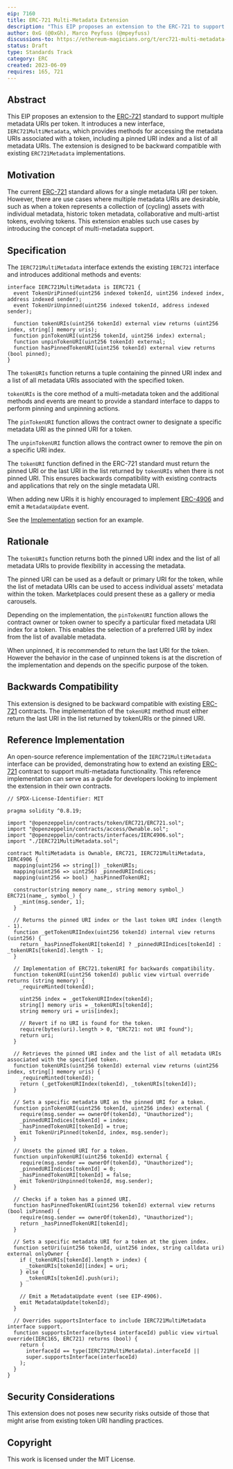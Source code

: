 ```yaml
---
eip: 7160
title: ERC-721 Multi-Metadata Extension
description: "This EIP proposes an extension to the ERC-721 to support multiple metadata URIs per token."
author: 0xG (@0xGh), Marco Peyfuss (@mpeyfuss)
discussions-to: https://ethereum-magicians.org/t/erc721-multi-metadata-extension/14629
status: Draft
type: Standards Track
category: ERC
created: 2023-06-09
requires: 165, 721
---
```


## Abstract

This EIP proposes an extension to the [ERC-721](./eip-721.md) standard to support multiple metadata URIs per token. It introduces a new interface, `IERC721MultiMetadata`, which provides methods for accessing the metadata URIs associated with a token, including a pinned URI index and a list of all metadata URIs. The extension is designed to be backward compatible with existing `ERC721Metadata` implementations.

## Motivation

The current [ERC-721](./eip-721.md) standard allows for a single metadata URI per token. However, there are use cases where multiple metadata URIs are desirable, such as when a token represents a collection of (cycling) assets with individual metadata, historic token metadata, collaborative and multi-artist tokens, evolving tokens. This extension enables such use cases by introducing the concept of multi-metadata support.

## Specification

The `IERC721MultiMetadata` interface extends the existing `IERC721` interface and introduces additional methods and events:

```solidity
interface IERC721MultiMetadata is IERC721 {
  event TokenUriPinned(uint256 indexed tokenId, uint256 indexed index, address indexed sender);
  event TokenUriUnpinned(uint256 indexed tokenId, address indexed sender);

  function tokenURIs(uint256 tokenId) external view returns (uint256 index, string[] memory uris);
  function pinTokenURI(uint256 tokenId, uint256 index) external;
  function unpinTokenURI(uint256 tokenId) external;
  function hasPinnedTokenURI(uint256 tokenId) external view returns (bool pinned);
}
```

The `tokenURIs` function returns a tuple containing the pinned URI index and a list of all metadata URIs associated with the specified token.

`tokenURIs` is the core method of a multi-metadata token and the additional methods and events are meant to provide a standard interface to dapps to perform pinning and unpinning actions.

The `pinTokenURI` function allows the contract owner to designate a specific metadata URI as the pinned URI for a token.

The `unpinTokenURI` function allows the contract owner to remove the pin on a specific URI index.

The `tokenURI` function defined in the ERC-721 standard must return the pinned URI or the last URI in the list returned by `tokenURIs` when there is not pinned URI. This ensures backwards compatibility with existing contracts and applications that rely on the single metadata URI.

When adding new URIs it is highly encouraged to implement [ERC-4906](./eip-4906.md) and emit a `MetadataUpdate` event.

See the [Implementation](#reference-implementation) section for an example.

## Rationale

The `tokenURIs` function returns both the pinned URI index and the list of all metadata URIs to provide flexibility in accessing the metadata.

The pinned URI can be used as a default or primary URI for the token, while the list of metadata URIs can be used to access individual assets' metadata within the token. Marketplaces could present these as a gallery or media carousels.

Depending on the implementation, the `pinTokenURI` function allows the contract owner or token owner to specify a particular fixed metadata URI index for a token. This enables the selection of a preferred URI by index from the list of available metadata.

When unpinned, it is recommended to return the last URI for the token. However the behavior in the case of unpinned tokens is at the discretion of the implementation and depends on the specific purpose of the token.

## Backwards Compatibility

This extension is designed to be backward compatible with existing [ERC-721](./eip-721.md) contracts. The implementation of the `tokenURI` method must either return the last URI in the list returned by tokenURIs or the pinned URI.

## Reference Implementation

An open-source reference implementation of the `IERC721MultiMetadata` interface can be provided, demonstrating how to extend an existing [ERC-721](./eip-721.md) contract to support multi-metadata functionality. This reference implementation can serve as a guide for developers looking to implement the extension in their own contracts.

```solidity
// SPDX-License-Identifier: MIT

pragma solidity ^0.8.19;

import "@openzeppelin/contracts/token/ERC721/ERC721.sol";
import "@openzeppelin/contracts/access/Ownable.sol";
import "@openzeppelin/contracts/interfaces/IERC4906.sol";
import "./IERC721MultiMetadata.sol";

contract MultiMetadata is Ownable, ERC721, IERC721MultiMetadata, IERC4906 {
  mapping(uint256 => string[]) _tokenURIs;
  mapping(uint256 => uint256) _pinnedURIIndices;
  mapping(uint256 => bool) _hasPinnedTokenURI;

  constructor(string memory name_, string memory symbol_) ERC721(name_, symbol_) {
    _mint(msg.sender, 1);
  }

  // Returns the pinned URI index or the last token URI index (length - 1).
  function _getTokenURIIndex(uint256 tokenId) internal view returns (uint256) {
    return _hasPinnedTokenURI[tokenId] ? _pinnedURIIndices[tokenId] : _tokenURIs[tokenId].length - 1;
  }

  // Implementation of ERC721.tokenURI for backwards compatibility.
  function tokenURI(uint256 tokenId) public view virtual override returns (string memory) {
    _requireMinted(tokenId);

    uint256 index = _getTokenURIIndex(tokenId);
    string[] memory uris = _tokenURIs[tokenId];
    string memory uri = uris[index];

    // Revert if no URI is found for the token.
    require(bytes(uri).length > 0, "ERC721: not URI found");
    return uri;
  }

  // Retrieves the pinned URI index and the list of all metadata URIs associated with the specified token.
  function tokenURIs(uint256 tokenId) external view returns (uint256 index, string[] memory uris) {
    _requireMinted(tokenId);
    return (_getTokenURIIndex(tokenId), _tokenURIs[tokenId]);
  }

  // Sets a specific metadata URI as the pinned URI for a token.
  function pinTokenURI(uint256 tokenId, uint256 index) external {
    require(msg.sender == ownerOf(tokenId), "Unauthorized");
    _pinnedURIIndices[tokenId] = index;
    _hasPinnedTokenURI[tokenId] = true;
    emit TokenUriPinned(tokenId, index, msg.sender);
  }

  // Unsets the pinned URI for a token.
  function unpinTokenURI(uint256 tokenId) external {
    require(msg.sender == ownerOf(tokenId), "Unauthorized");
    _pinnedURIIndices[tokenId] = 0;
    _hasPinnedTokenURI[tokenId] = false;
    emit TokenUriUnpinned(tokenId, msg.sender);
  }

  // Checks if a token has a pinned URI.
  function hasPinnedTokenURI(uint256 tokenId) external view returns (bool isPinned) {
    require(msg.sender == ownerOf(tokenId), "Unauthorized");
    return _hasPinnedTokenURI[tokenId];
  }

  // Sets a specific metadata URI for a token at the given index.
  function setUri(uint256 tokenId, uint256 index, string calldata uri) external onlyOwner {
    if (_tokenURIs[tokenId].length > index) {
      _tokenURIs[tokenId][index] = uri;
    } else {
      _tokenURIs[tokenId].push(uri);
    }

    // Emit a MetadataUpdate event (see EIP-4906).
    emit MetadataUpdate(tokenId);
  }

  // Overrides supportsInterface to include IERC721MultiMetadata interface support.
  function supportsInterface(bytes4 interfaceId) public view virtual override(IERC165, ERC721) returns (bool) {
    return (
      interfaceId == type(IERC721MultiMetadata).interfaceId ||
      super.supportsInterface(interfaceId)
    );
  }
}
```

## Security Considerations

This extension does not poses new security risks outside of those that might arise from existing token URI handling practices.

## Copyright

This work is licensed under the MIT License.
